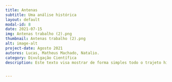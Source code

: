 ```yaml
---
title: Antenas
subtitle: Uma análise histórica
layout: default
modal-id: 8
date: 2021-07-15
img: Antenas trabalho (2).png
thumbnail: Antenas trabalho (2).png
alt: image-alt
project-date: Agosto 2021
autores: Lucas, Matheus Machado, Natalio.
category: Divulgação Científica
description: Este texto visa mostrar de forma simples todo o trajeto histórico das antenas, desde o que levou a sua criação até seu uso em comunicação espacial. Nele, iremos apresentar os diversos modelos de antena e, como são utilizados em diferentes situações, muitas dessas presentes em nosso dia a dia. Além disso, mostraremos também como o ambiente espacial pode influenciar no tráfego de informações por satélite. <a href="https://github.com/propag-eletromag/propag-eletromag.github.io/raw/gh-pages/PDF/Antenas%20e%20comunica%C3%A7%C3%A3o%20espacial.pdf">Baixar artigo.</a>


---
```


